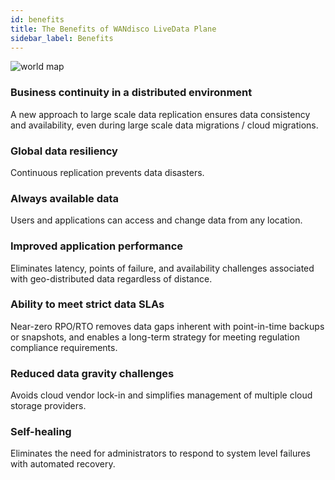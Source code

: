 ```yaml
---
id: benefits
title: The Benefits of WANdisco LiveData Plane
sidebar_label: Benefits
---
```


![world map](/img/worldmap.jpg "")

### Business continuity in a distributed environment

  A new approach to large scale data replication ensures data consistency and availability, even during large scale data migrations / cloud migrations.

### Global data resiliency

  Continuous replication prevents data disasters.

### Always available data

  Users and applications can access and change data from any location.

### Improved application performance

  Eliminates latency, points of failure, and availability challenges associated with geo-distributed data regardless of distance.

### Ability to meet strict data SLAs

  Near-zero RPO/RTO removes data gaps inherent with point-in-time backups or snapshots, and enables a long-term strategy for meeting regulation compliance requirements.

### Reduced data gravity challenges

  Avoids cloud vendor lock-in and simplifies management of multiple cloud storage providers.

### Self-healing

  Eliminates the need for administrators to respond to system level failures with automated recovery.
